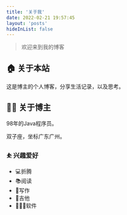 ```yaml
---
title: '关于我'
date: 2022-02-21 19:57:45
layout: 'posts'
hideInList: false
---
```


> 欢迎来到我的博客

## 🏠 关于本站

这是博主的个人博客，分享生活记录，以及思考。
## 👨‍💻 关于博主

98年的Java程序员。

双子座，坐标广东广州。

### ⛹ 兴趣爱好

- 💻折腾
- 📚阅读
- 📝写作
- 🎸吉他
- 👨🏻‍💻软件










